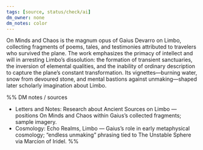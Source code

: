 ```yaml
---
tags: [source, status/check/ai]
dm_owner: none
dm_notes: color
---
```


On Minds and Chaos is the magnum opus of Gaius Devarro on Limbo, collecting fragments of poems, tales, and testimonies attributed to travelers who survived the plane. The work emphasizes the primacy of intellect and will in arresting Limbo’s dissolution: the formation of transient sanctuaries, the inversion of elemental qualities, and the inability of ordinary description to capture the plane’s constant transformation. Its vignettes—burning water, snow from devoured stone, and mental bastions against unmaking—shaped later scholarly imagination about Limbo.

%%
DM notes / sources
- Letters and Notes: Research about Ancient Sources on Limbo — positions On Minds and Chaos within Gaius’s collected fragments; sample imagery.
- Cosmology: Echo Realms, Limbo — Gaius’s role in early metaphysical cosmology; “endless unmaking” phrasing tied to The Unstable Sphere via Marcion of Iridel.
%%
